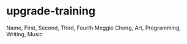 # upgrade-training
Name, First, Second, Third, Fourth
Meggie Cheng, Art, Programming, Writing, Music